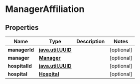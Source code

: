 
# ManagerAffiliation

## Properties
Name | Type | Description | Notes
------------ | ------------- | ------------- | -------------
**managerId** | [**java.util.UUID**](java.util.UUID.md) |  |  [optional]
**manager** | [**Manager**](Manager.md) |  |  [optional]
**hospitalId** | [**java.util.UUID**](java.util.UUID.md) |  |  [optional]
**hospital** | [**Hospital**](Hospital.md) |  |  [optional]



